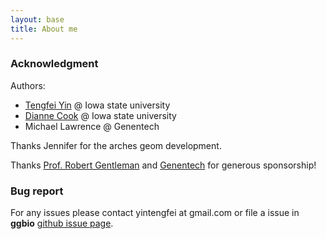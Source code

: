 ```yaml
---
layout: base
title: About me
---
```

### Acknowledgment

Authors: 

  * [Tengfei Yin](http://www.tengfei.name) @ Iowa state university
  * [Dianne Cook](http://www.stat.iastate.edu/directory/personal.php?id=dicook) @ Iowa state university
  * Michael Lawrence @ Genentech

Thanks Jennifer for the arches geom development.

Thanks [Prof. Robert Gentleman](http://www.gene.com/gene/gred/people/robertgentleman.php) and [Genentech](http://www.gene.com/) for generous sponsorship!

### Bug report
For any issues please contact yintengfei at gmail.com or file a issue in
**ggbio** [github issue page](https://github.com/tengfei/ggbio/issues).




